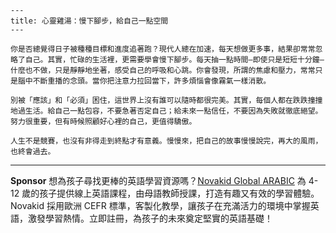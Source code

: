 ```jekyll
---
title: 心靈雞湯：慢下腳步，給自己一點空間
---

你是否總覺得日子被種種目標和進度追著跑？現代人總在加速，每天想做更多事，結果卻常常忽略了自己。其實，忙碌的生活裡，更需要學會慢下腳步。每天抽一點時間—即使只是短短十分鐘—什麼也不做，只是靜靜地坐著，感受自己的呼吸和心跳。你會發現，所謂的焦慮和壓力，常常只是腦中不斷重播的念頭。當你把注意力拉回當下，許多煩惱會像霧氣一樣消散。

別被「應該」和「必須」困住，這世界上沒有誰可以隨時都很完美。其實，每個人都在跌跌撞撞地過生活。給自己一點包容，不要急著否定自己；給未來一點信任，不要因為失敗就徹底絕望。努力很重要，但有時候照顧好心裡的自己，更值得驕傲。

人生不是競賽，也沒有非得走到終點才有意義。慢慢來，把自己的故事慢慢說完，再大的風雨，也終會過去。
```



---

**Sponsor**
想為孩子尋找更棒的英語學習資源嗎？[Novakid Global ARABIC](https://pollinations.ai/redirect-nexad/NbvdAZfP?user_id=36901823) 為 4-12 歲的孩子提供線上英語課程，由母語教師授課，打造有趣又有效的學習體驗。Novakid 採用歐洲 CEFR 標準，客製化教學，讓孩子在充滿活力的環境中掌握英語，激發學習熱情。立即註冊，為孩子的未來奠定堅實的英語基礎！